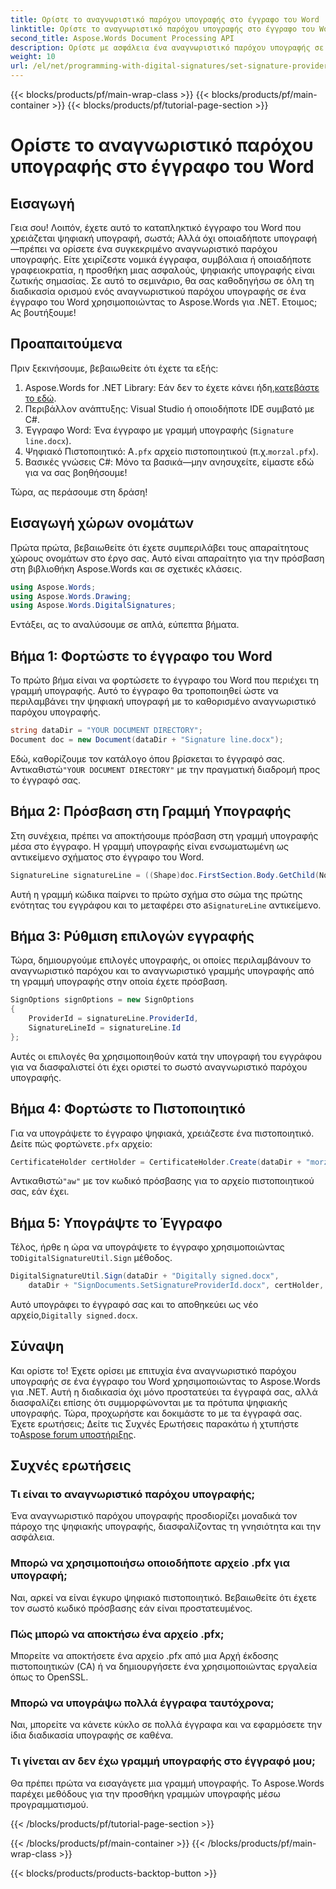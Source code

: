 ```yaml
---
title: Ορίστε το αναγνωριστικό παρόχου υπογραφής στο έγγραφο του Word
linktitle: Ορίστε το αναγνωριστικό παρόχου υπογραφής στο έγγραφο του Word
second_title: Aspose.Words Document Processing API
description: Ορίστε με ασφάλεια ένα αναγνωριστικό παρόχου υπογραφής σε έγγραφα του Word χρησιμοποιώντας το Aspose.Words για .NET. Ακολουθήστε τον λεπτομερή οδηγό μας 2000 λέξεων για να υπογράψετε ψηφιακά τα έγγραφά σας.
weight: 10
url: /el/net/programming-with-digital-signatures/set-signature-provider-id/
---
```


{{< blocks/products/pf/main-wrap-class >}}
{{< blocks/products/pf/main-container >}}
{{< blocks/products/pf/tutorial-page-section >}}

# Ορίστε το αναγνωριστικό παρόχου υπογραφής στο έγγραφο του Word

## Εισαγωγή

Γεια σου! Λοιπόν, έχετε αυτό το καταπληκτικό έγγραφο του Word που χρειάζεται ψηφιακή υπογραφή, σωστά; Αλλά όχι οποιαδήποτε υπογραφή—πρέπει να ορίσετε ένα συγκεκριμένο αναγνωριστικό παρόχου υπογραφής. Είτε χειρίζεστε νομικά έγγραφα, συμβόλαια ή οποιαδήποτε γραφειοκρατία, η προσθήκη μιας ασφαλούς, ψηφιακής υπογραφής είναι ζωτικής σημασίας. Σε αυτό το σεμινάριο, θα σας καθοδηγήσω σε όλη τη διαδικασία ορισμού ενός αναγνωριστικού παρόχου υπογραφής σε ένα έγγραφο του Word χρησιμοποιώντας το Aspose.Words για .NET. Ετοιμος; Ας βουτήξουμε!

## Προαπαιτούμενα

Πριν ξεκινήσουμε, βεβαιωθείτε ότι έχετε τα εξής:

1. Aspose.Words for .NET Library: Εάν δεν το έχετε κάνει ήδη,[κατεβάστε το εδώ](https://releases.aspose.com/words/net/).
2. Περιβάλλον ανάπτυξης: Visual Studio ή οποιοδήποτε IDE συμβατό με C#.
3. Έγγραφο Word: Ένα έγγραφο με γραμμή υπογραφής (`Signature line.docx`).
4.  Ψηφιακό Πιστοποιητικό: Α`.pfx` αρχείο πιστοποιητικού (π.χ.`morzal.pfx`).
5. Βασικές γνώσεις C#: Μόνο τα βασικά—μην ανησυχείτε, είμαστε εδώ για να σας βοηθήσουμε!

Τώρα, ας περάσουμε στη δράση!

## Εισαγωγή χώρων ονομάτων

Πρώτα πρώτα, βεβαιωθείτε ότι έχετε συμπεριλάβει τους απαραίτητους χώρους ονομάτων στο έργο σας. Αυτό είναι απαραίτητο για την πρόσβαση στη βιβλιοθήκη Aspose.Words και σε σχετικές κλάσεις.

```csharp
using Aspose.Words;
using Aspose.Words.Drawing;
using Aspose.Words.DigitalSignatures;
```

Εντάξει, ας το αναλύσουμε σε απλά, εύπεπτα βήματα.

## Βήμα 1: Φορτώστε το έγγραφο του Word

Το πρώτο βήμα είναι να φορτώσετε το έγγραφο του Word που περιέχει τη γραμμή υπογραφής. Αυτό το έγγραφο θα τροποποιηθεί ώστε να περιλαμβάνει την ψηφιακή υπογραφή με το καθορισμένο αναγνωριστικό παρόχου υπογραφής.

```csharp
string dataDir = "YOUR DOCUMENT DIRECTORY";
Document doc = new Document(dataDir + "Signature line.docx");
```

 Εδώ, καθορίζουμε τον κατάλογο όπου βρίσκεται το έγγραφό σας. Αντικαθιστώ`"YOUR DOCUMENT DIRECTORY"` με την πραγματική διαδρομή προς το έγγραφό σας.

## Βήμα 2: Πρόσβαση στη Γραμμή Υπογραφής

Στη συνέχεια, πρέπει να αποκτήσουμε πρόσβαση στη γραμμή υπογραφής μέσα στο έγγραφο. Η γραμμή υπογραφής είναι ενσωματωμένη ως αντικείμενο σχήματος στο έγγραφο του Word.

```csharp
SignatureLine signatureLine = ((Shape)doc.FirstSection.Body.GetChild(NodeType.Shape, 0, true)).SignatureLine;
```

 Αυτή η γραμμή κώδικα παίρνει το πρώτο σχήμα στο σώμα της πρώτης ενότητας του εγγράφου και το μεταφέρει στο a`SignatureLine` αντικείμενο.

## Βήμα 3: Ρύθμιση επιλογών εγγραφής

Τώρα, δημιουργούμε επιλογές υπογραφής, οι οποίες περιλαμβάνουν το αναγνωριστικό παρόχου και το αναγνωριστικό γραμμής υπογραφής από τη γραμμή υπογραφής στην οποία έχετε πρόσβαση.

```csharp
SignOptions signOptions = new SignOptions
{
    ProviderId = signatureLine.ProviderId,
    SignatureLineId = signatureLine.Id
};
```

Αυτές οι επιλογές θα χρησιμοποιηθούν κατά την υπογραφή του εγγράφου για να διασφαλιστεί ότι έχει οριστεί το σωστό αναγνωριστικό παρόχου υπογραφής.

## Βήμα 4: Φορτώστε το Πιστοποιητικό

 Για να υπογράψετε το έγγραφο ψηφιακά, χρειάζεστε ένα πιστοποιητικό. Δείτε πώς φορτώνετε`.pfx` αρχείο:

```csharp
CertificateHolder certHolder = CertificateHolder.Create(dataDir + "morzal.pfx", "aw");
```

 Αντικαθιστώ`"aw"` με τον κωδικό πρόσβασης για το αρχείο πιστοποιητικού σας, εάν έχει.

## Βήμα 5: Υπογράψτε το Έγγραφο

 Τέλος, ήρθε η ώρα να υπογράψετε το έγγραφο χρησιμοποιώντας το`DigitalSignatureUtil.Sign` μέθοδος.

```csharp
DigitalSignatureUtil.Sign(dataDir + "Digitally signed.docx",
    dataDir + "SignDocuments.SetSignatureProviderId.docx", certHolder, signOptions);
```

 Αυτό υπογράφει το έγγραφό σας και το αποθηκεύει ως νέο αρχείο,`Digitally signed.docx`.

## Σύναψη

Και ορίστε το! Έχετε ορίσει με επιτυχία ένα αναγνωριστικό παρόχου υπογραφής σε ένα έγγραφο του Word χρησιμοποιώντας το Aspose.Words για .NET. Αυτή η διαδικασία όχι μόνο προστατεύει τα έγγραφά σας, αλλά διασφαλίζει επίσης ότι συμμορφώνονται με τα πρότυπα ψηφιακής υπογραφής. Τώρα, προχωρήστε και δοκιμάστε το με τα έγγραφά σας. Έχετε ερωτήσεις; Δείτε τις Συχνές Ερωτήσεις παρακάτω ή χτυπήστε το[Aspose forum υποστήριξης](https://forum.aspose.com/c/words/8).

## Συχνές ερωτήσεις

### Τι είναι το αναγνωριστικό παρόχου υπογραφής;

Ένα αναγνωριστικό παρόχου υπογραφής προσδιορίζει μοναδικά τον πάροχο της ψηφιακής υπογραφής, διασφαλίζοντας τη γνησιότητα και την ασφάλεια.

### Μπορώ να χρησιμοποιήσω οποιοδήποτε αρχείο .pfx για υπογραφή;

Ναι, αρκεί να είναι έγκυρο ψηφιακό πιστοποιητικό. Βεβαιωθείτε ότι έχετε τον σωστό κωδικό πρόσβασης εάν είναι προστατευμένος.

### Πώς μπορώ να αποκτήσω ένα αρχείο .pfx;

Μπορείτε να αποκτήσετε ένα αρχείο .pfx από μια Αρχή έκδοσης πιστοποιητικών (CA) ή να δημιουργήσετε ένα χρησιμοποιώντας εργαλεία όπως το OpenSSL.

### Μπορώ να υπογράψω πολλά έγγραφα ταυτόχρονα;

Ναι, μπορείτε να κάνετε κύκλο σε πολλά έγγραφα και να εφαρμόσετε την ίδια διαδικασία υπογραφής σε καθένα.

### Τι γίνεται αν δεν έχω γραμμή υπογραφής στο έγγραφό μου;

Θα πρέπει πρώτα να εισαγάγετε μια γραμμή υπογραφής. Το Aspose.Words παρέχει μεθόδους για την προσθήκη γραμμών υπογραφής μέσω προγραμματισμού.

{{< /blocks/products/pf/tutorial-page-section >}}

{{< /blocks/products/pf/main-container >}}
{{< /blocks/products/pf/main-wrap-class >}}

{{< blocks/products/products-backtop-button >}}

